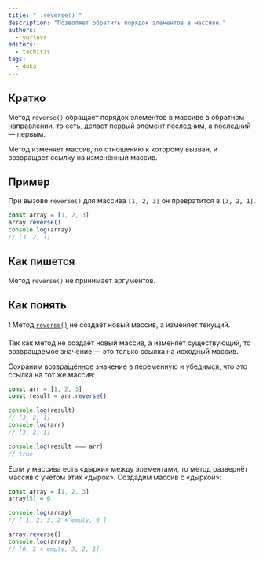 ```yaml
---
title: "`.reverse()`"
description: "Позволяет обратить порядок элементов в массиве."
authors:
  - yurlovr
editors:
  - tachisis
tags:
  - doka
---
```


## Кратко

Метод `reverse()` обращает порядок элементов в массиве в обратном направлении, то есть, делает первый элемент последним, а последний — первым.

Метод изменяет массив, по отношению к которому вызван, и возвращает ссылку на изменённый массив.

## Пример

При вызове `reverse()` для массива `[1, 2, 3]` он превратится в `[3, 2, 1]`.

```js
const array = [1, 2, 3]
array.reverse()
console.log(array)
// [3, 2, 1]
```

## Как пишется

Метод `reverse()` не принимает аргументов.

## Как понять

<aside>

  ❗️ Метод [`reverse()`](https://doesitmutate.xyz/reverse/) не создаёт новый массив, а изменяет текущий.

</aside>

Так как метод не создаёт новый массив, а изменяет существующий, то возвращаемое значение — это только ссылка на исходный массив.

Сохраним возвращённое значение в переменную и убедимся, что это ссылка на тот же массив:

```js
const arr = [1, 2, 3]
const result = arr.reverse()

console.log(result)
// [3, 2, 1]
console.log(arr)
// [3, 2, 1]

console.log(result === arr)
// true
```

Если у массива есть «дырки» между элементами, то метод развернёт массив с учётом этих «дырок». Создадим массив с «дыркой»:

```js
const array = [1, 2, 3]
array[5] = 6

console.log(array)
// [ 1, 2, 3, 2 × empty, 6 ]

array.reverse()
console.log(array)
// [6, 2 × empty, 3, 2, 1]
```
